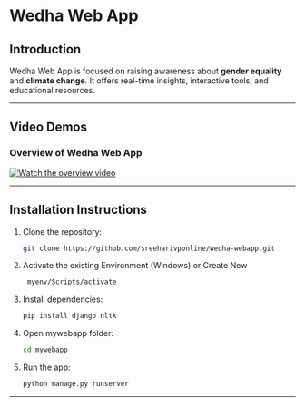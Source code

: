 # Wedha Web App

## Introduction

Wedha Web App is focused on raising awareness about **gender equality** and **climate change**. It offers real-time insights, interactive tools, and educational resources.

---

## Video Demos

### Overview of Wedha Web App

[![Watch the overview video](https://img.youtube.com/vi/YOUR_VIDEO_ID/0.jpg)](https://www.youtube.com/watch?v=YOUR_VIDEO_ID)

---

## Installation Instructions

1. Clone the repository:
    ```bash
    git clone https://github.com/sreeharivponline/wedha-webapp.git
    ```
2. Activate the existing Environment (Windows) or Create New
   ```bash
    myenv/Scripts/activate
    ```
3. Install dependencies:
    ```bash
    pip install django nltk
    ```
4. Open mywebapp folder:
    ```bash
    cd mywebapp
    ```
3. Run the app:
    ```bash
    python manage.py runserver
    ```

---
